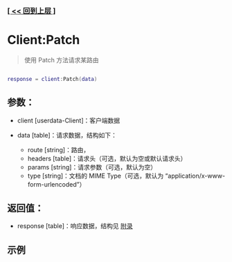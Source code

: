 ### [[ << 回到上层 ]](index.md)

# Client:Patch

> 使用 Patch 方法请求某路由

```lua

response = client:Patch(data)

```

## 参数：

+ client [userdata-Client]：客户端数据
+ data [table]：请求数据，结构如下：

    + route [string]：路由，
    + headers [table]：请求头（可选，默认为空或默认请求头）
    + params [string]：请求参数（可选，默认为空）
    + type [string]：文档的 MIME Type（可选，默认为 “application/x-www-form-urlencoded”）

## 返回值：

+ response [table]：响应数据，结构见 [附录](appendix.md)

## 示例

```lua

```